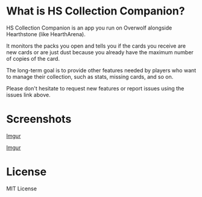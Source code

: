 # What is HS Collection Companion?

HS Collection Companion is an app you run on Overwolf alongside Hearthstone (like HearthArena).

It monitors the packs you open and tells you if the cards you receive are new cards or are just dust because you already have the maximum number of copies of the card.

The long-term goal is to provide other features needed by players who want to manage their collection, such as stats, missing cards, and so on.

Please don't hesitate to request new features or report issues using the issues link above.

# Screenshots

[Imgur](https://i.imgur.com/tbw7Vmg.png)

[Imgur](https://i.imgur.com/gp4Ug22.jpg)

# License

MIT License
